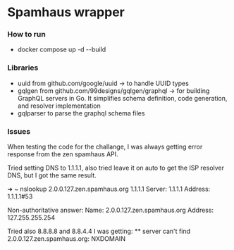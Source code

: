 # Spamhaus wrapper

### How to run
- docker compose up -d --build

### Libraries
- uuid from github.com/google/uuid -> to handle UUID types
- gqlgen from github.com/99designs/gqlgen/graphql -> for building GraphQL servers in Go. 
It simplifies schema definition, code generation, and resolver implementation
- gqlparser to parse the graphql schema files

### Issues

When testing the code for the challange, I was always getting error response from the zen spamhaus API.

Tried setting DNS to 1.1.1.1, also tried leave it on auto to get the ISP resolver DNS, but I got the same result.

➜  ~ nslookup 2.0.0.127.zen.spamhaus.org 1.1.1.1
Server:		1.1.1.1
Address:	1.1.1.1#53

Non-authoritative answer:
Name:	2.0.0.127.zen.spamhaus.org
Address: 127.255.255.254


Tried also 8.8.8.8 and 8.8.4.4 I was getting:
** server can't find 2.0.0.127.zen.spamhaus.org: NXDOMAIN

